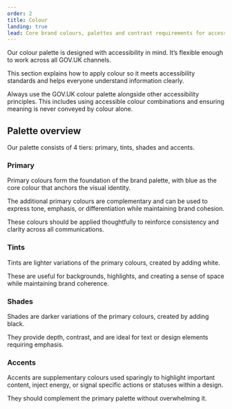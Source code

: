 ```yaml
---
order: 2
title: Colour
landing: true
lead: Core brand colours, palettes and contrast requirements for accessibility.
---
```


Our colour palette is designed with accessibility in mind. It’s flexible enough to work across all GOV.UK channels.

This section explains how to apply colour so it meets accessibility standards and helps everyone understand information clearly.

Always use the GOV.UK colour palette alongside other accessibility principles. This includes using accessible colour combinations and ensuring meaning is never conveyed by colour alone.

## Palette overview

Our palette consists of 4 tiers: primary, tints, shades and accents.

### Primary

Primary colours form the foundation of the brand palette, with blue as the core colour that anchors the visual identity.

The additional primary colours are complementary and can be used to express tone, emphasis, or differentiation while maintaining brand cohesion.

These colours should be applied thoughtfully to reinforce consistency and clarity across all communications.

### Tints

Tints are lighter variations of the primary colours, created by adding white.

These are useful for backgrounds, highlights, and creating a sense of space while maintaining brand coherence.

### Shades

Shades are darker variations of the primary colours, created by adding black.

They provide depth, contrast, and are ideal for text or design elements requiring emphasis.

### Accents

Accents are supplementary colours used sparingly to highlight important content, inject energy, or signal specific actions or statuses within a design.

They should complement the primary palette without overwhelming it.
